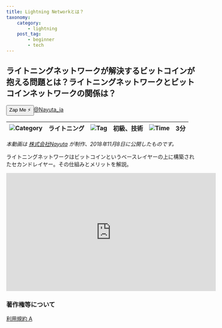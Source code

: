 ```yaml
---
title: Lightning Networkとは？
taxonomy:
    category:
        - lightning
    post_tag:
        - beginner
        - tech
---
```


## ライトニングネットワークが解決するビットコインが抱える問題とは？ライトニングネットワークとビットコインネットワークの関係は？

<div><button class="zap-button" data-npub="npub18ukszjp29n8846qekqlccf4v252hat28seef9a3d2ur20zm49q3qdtnycl" data-relays="wss://relay.damus.io,wss://relay.snort.social,wss://nostr.wine,wss://relay.nostr.band">Zap Me ⚡</button><a href="https://twitter.com/Nayuta_ja">@Nayuta_ja</a></div>

|  ![Category](/_images/category.png)  |  ライトニング |  ![Tag](/_images/tag.png)  |  初級、技術  | ![Time](/_images/timer.png)  |  3分  |
| ---- | ---- | ---- | ---- | ---- | ---- |

*本動画は [株式会社Nayuta](https://nayuta.co/ja) が制作、2018年11月8日に公開したものです。*

ライトニングネットワークはビットコインというベースレイヤーの上に構築されたセカンドレイヤー。その仕組みとメリットを解説。

<center><iframe width="560" height="315" src="https://www.youtube.com/embed/j8PGg-cttxU" title="YouTube video player" frameborder="0" allow="accelerometer; autoplay; clipboard-write; encrypted-media; gyroscope; picture-in-picture" allowfullscreen=""></iframe></center>


### 著作権等について
[利用規約 A](https://lostinbitcoin.jp/copyright/#uaa)
